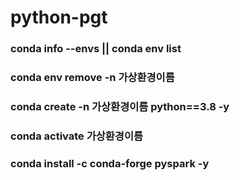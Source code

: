 # python-pgt

### conda info --envs || conda env list
### conda env remove -n 가상환경이름
### conda create -n 가상환경이름 python==3.8 -y
### conda activate 가상환경이름

### conda install -c conda-forge pyspark -y